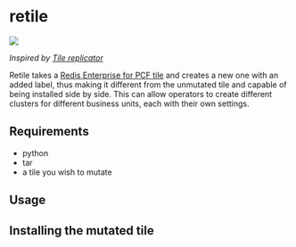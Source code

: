 # retile
<img src="https://cdn.pastemagazine.com/www/articles/BEST-BENDER-quotes-futurama.jpg"/>

_Inspired by [Tile replicator](https://github.com/pivotal-cf/replicator)_

Retile takes a [Redis Enterprise for PCF tile](https://network.pivotal.io/products/redis-enterprise-pack) and creates a new one with an added label, thus making it different from the unmutated tile and capable of being installed side by side.  This can allow operators to create different clusters for different business units, each with their own settings.

## Requirements
- python
- tar
- a tile you wish to mutate

## Usage

## Installing the mutated tile

